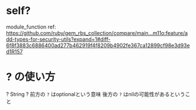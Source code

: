 # self?

module_function
ref: https://github.com/ruby/gem_rbs_collection/compare/main...m11o:feature/add-types-for-security-utils?expand=1#diff-6f8f3883c6886400ad277b462919f4f8209b4902fe367ca12899cf98e3d93ed1R157

# ? の使い方

? String ?
前方の `?` はoptionalという意味
後方の `?` はnilの可能性があるということ